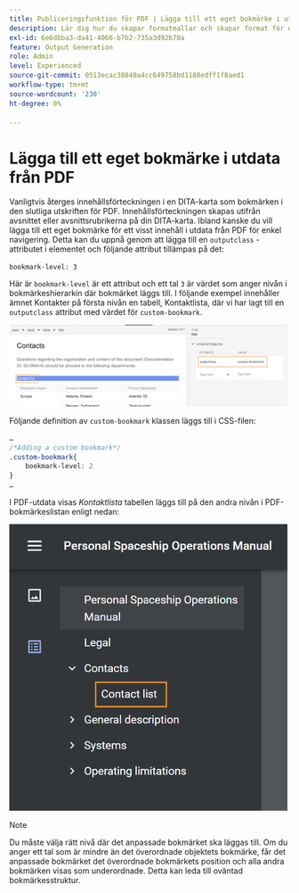 ```yaml
---
title: Publiceringsfunktion för PDF | Lägga till ett eget bokmärke i utdata från PDF
description: Lär dig hur du skapar formatmallar och skapar format för ditt innehåll.
exl-id: 6e6dbba3-da41-4066-b7b2-735a3d92b70a
feature: Output Generation
role: Admin
level: Experienced
source-git-commit: 0513ecac38840a4cc649758bd1180edff1f8aed1
workflow-type: tm+mt
source-wordcount: '230'
ht-degree: 0%

---
```


# Lägga till ett eget bokmärke i utdata från PDF

Vanligtvis återges innehållsförteckningen i en DITA-karta som bokmärken i den slutliga utskriften för PDF. Innehållsförteckningen skapas utifrån avsnittet eller avsnittsrubrikerna på din DITA-karta. Ibland kanske du vill lägga till ett eget bokmärke för ett visst innehåll i utdata från PDF för enkel navigering. Detta kan du uppnå genom att lägga till en `outputclass` -attributet i elementet och följande attribut tillämpas på det:

`bookmark-level: 3`

Här är `bookmark-level` är ett attribut och ett tal `3` är värdet som anger nivån i bokmärkeshierarkin där bokmärket läggs till. I följande exempel innehåller ämnet Kontakter på första nivån en tabell, Kontaktlista, där vi har lagt till en `outputclass` attribut med värdet för `custom-bookmark`.


<img src="./assets/custom-bookmark-attribute.png" width="500">

Följande definition av `custom-bookmark` klassen läggs till i CSS-filen:

```css
…
/*Adding a custom bookmark*/
.custom-bookmark{
    bookmark-level: 2
}
…
```

I PDF-utdata visas *Kontaktlista* tabellen läggs till på den andra nivån i PDF-bokmärkeslistan enligt nedan:

<img src="./assets/custom-bookmark-in-pdf-output.png" width="500">

>[!NOTE]
>
>Du måste välja rätt nivå där det anpassade bokmärket ska läggas till. Om du anger ett tal som är mindre än det överordnade objektets bokmärke, får det anpassade bokmärket det överordnade bokmärkets position och alla andra bokmärken visas som underordnade. Detta kan leda till oväntad bokmärkesstruktur.
